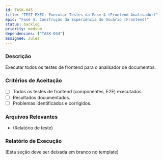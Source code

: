 ```yaml
---
id: TASK-045
title: "TEST-EXEC: Executar Testes da Fase 4 (Frontend Analisador)"
epic: "Fase 4: Construção da Experiência do Usuário (Frontend)"
status: backlog
priority: medium
dependencies: ["TASK-044"]
assignee: Jules
---
```


### Descrição

Executar todos os testes de frontend para o analisador de documentos.

### Critérios de Aceitação

- [ ] Todos os testes de frontend (componentes, E2E) executados.
- [ ] Resultados documentados.
- [ ] Problemas identificados e corrigidos.

### Arquivos Relevantes

* (Relatório de teste)

### Relatório de Execução

(Esta seção deve ser deixada em branco no template)
